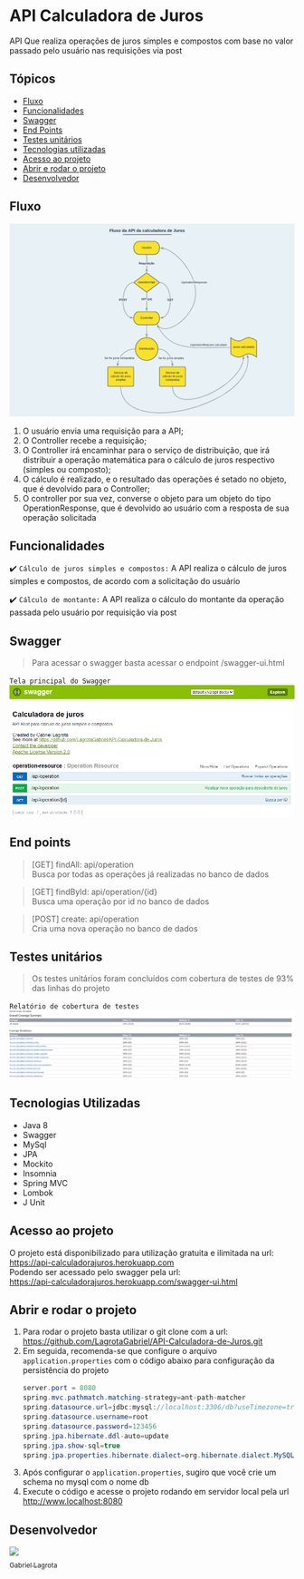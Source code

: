 # API Calculadora de Juros
API Que realiza operações de juros simples e compostos com base no valor passado pelo usuário nas requisições via post

## Tópicos

- [Fluxo](#fluxo)
- [Funcionalidades](#funcionalidades)
- [Swagger](#swagger)
- [End Points](#end-points)
- [Testes unitários](#testes-unitários)
- [Tecnologias utilizadas](#tecnologias-utilizadas)
- [Acesso ao projeto](#acesso-ao-projeto)
- [Abrir e rodar o projeto](#abrir-e-rodar-o-projeto)
- [Desenvolvedor](#desenvolvedor)

## Fluxo
![](fluxograma.png)
1. O usuário envia uma requisição para a API;
2. O Controller recebe a requisição;
3. O Controller irá encaminhar para o serviço de distribuição, que irá distribuir a operação matemática para o cálculo
de juros respectivo (simples ou composto);
4. O cálculo é realizado, e o resultado das operações é setado no objeto, que é devolvido para o Controller;
5. O controller por sua vez, converse o objeto para um objeto do tipo OperationResponse, que é devolvido ao usuário com
a resposta de sua operação solicitada

## Funcionalidades

:heavy_check_mark: `Cálculo de juros simples e compostos:` A API realiza o cálculo de juros simples e compostos, de acordo com a
solicitação do usuário

:heavy_check_mark: `Cálculo de montante:` A API realiza o cálculo do montante da operação passada pelo usuário por requisição via post

## Swagger

> Para acessar o swagger basta acessar o endpoint /swagger-ui.html

`Tela principal do Swagger`
![](swaggerprincipal.png)

## End points

> [GET] findAll: api/operation<br>
Busca por todas as operações já realizadas no banco de dados

> [GET] findById: api/operation/{id}<br>
Busca uma operação por id no banco de dados 

> [POST] create: api/operation<br>
> Cria uma nova operação no banco de dados

## Testes unitários

> Os testes unitários foram concluídos com cobertura de testes de 93% das linhas do projeto

`Relatório de cobertura de testes`
![](coberturas.png)

## Tecnologias Utilizadas

- Java 8
- Swagger
- MySql
- JPA
- Mockito
- Insomnia
- Spring MVC
- Lombok
- J Unit

## Acesso ao projeto
O projeto está disponibilizado para utilização gratuita e ilimitada na url:<br>
https://api-calculadorajuros.herokuapp.com <br>
Podendo ser acessado pelo swagger pela url: <br>
https://api-calculadorajuros.herokuapp.com/swagger-ui.html


## Abrir e rodar o projeto
1. Para rodar o projeto basta utilizar o git clone com a url:<br>https://github.com/LagrotaGabriel/API-Calculadora-de-Juros.git
2. Em seguida, recomenda-se que configure o arquivo `application.properties` com o código abaixo para configuração da persistência do projeto
   ```java 
   server.port = 8080
   spring.mvc.pathmatch.matching-strategy=ant-path-matcher
   spring.datasource.url=jdbc:mysql://localhost:3306/db?useTimezone=true&serverTimezone=UTC
   spring.datasource.username=root
   spring.datasource.password=123456
   spring.jpa.hibernate.ddl-auto=update
   spring.jpa.show-sql=true
   spring.jpa.properties.hibernate.dialect=org.hibernate.dialect.MySQL5InnoDBDialect
3. Após configurar o `application.properties`, sugiro que você crie um schema no mysql com o nome db
4. Execute o código e acesse o projeto rodando em servidor local pela url http://www.localhost:8080

## Desenvolvedor
[<img src="https://avatars.githubusercontent.com/u/95034068?s=400&u=e6564e30a8bb550bd02aac95951f4e0dff78fc48&v=4" width=115><br><sub>Gabriel Lagrota</sub>](https://github.com/LagrotaGabriel)